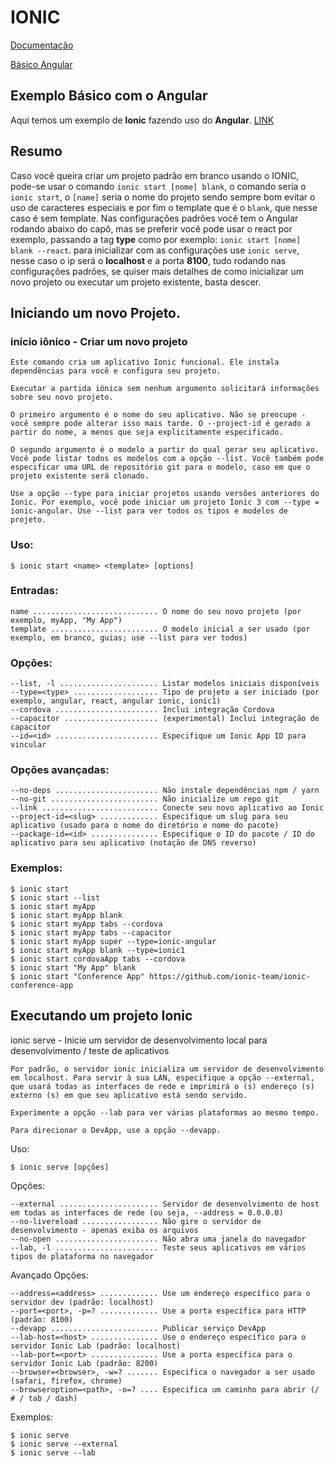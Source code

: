 # IONIC
[Documentação](https://ionicframework.com/docs)

[Básico Angular](./basico/)

## Exemplo Básico com o Angular
Aqui temos um exemplo de **Ionic** fazendo uso do **Angular**. [LINK](./basico/)

## Resumo
 Caso você queira criar um projeto padrão em branco usando o IONIC, pode-se usar o comando `ionic start [nome] blank`, o comando seria o `ionic start`, o `[name]` seria o nome do projeto sendo sempre bom evitar o uso de caracteres especiais e por fim o template que é o `blank`, que nesse caso é sem template. Nas configurações padrões você tem o Angular rodando abaixo do capô, mas se preferir você pode usar o react por exemplo, passando a tag **type** como por exemplo: `ionic start [nome] blank --react`. para inicializar com as configurações use `ionic serve`, nesse caso o ip será o **localhost** e a porta **8100**, tudo rodando nas configurações padrões, se quiser mais detalhes de como inicializar um novo projeto ou executar um projeto existente, basta descer.

## Iniciando um novo Projeto. 
### início iônico - Criar um novo projeto

    Este comando cria um aplicativo Ionic funcional. Ele instala dependências para você e configura seu projeto.

    Executar a partida iônica sem nenhum argumento solicitará informações sobre seu novo projeto.

    O primeiro argumento é o nome do seu aplicativo. Não se preocupe - você sempre pode alterar isso mais tarde. O --project-id é gerado a partir do nome, a menos que seja explicitamente especificado.

    O segundo argumento é o modelo a partir do qual gerar seu aplicativo. Você pode listar todos os modelos com a opção --list. Você também pode especificar uma URL de repositório git para o modelo, caso em que o projeto existente será clonado.

    Use a opção --type para iniciar projetos usando versões anteriores do Ionic. Por exemplo, você pode iniciar um projeto Ionic 3 com --type = ionic-angular. Use --list para ver todos os tipos e modelos de projeto.

  ### Uso:

    $ ionic start <name> <template> [options]

  ### Entradas:

    name ............................ O nome do seu novo projeto (por exemplo, myApp, "My App")
    template ........................ O modelo inicial a ser usado (por exemplo, em branco, guias; use --list para ver todos)

  ### Opções:

    --list, -l ...................... Listar modelos iniciais disponíveis
    --type=<type> ................... Tipo de projeto a ser iniciado (por exemplo, angular, react, angular ionic, ionic1)
    --cordova ....................... Inclui integração Cordova
    --capacitor ..................... (experimental) Inclui integração de capacitor
    --id=<id> ....................... Especifique um Ionic App ID para vincular

  ### Opções avançadas:

    --no-deps ....................... Não instale dependências npm / yarn
    --no-git ........................ Não inicialize um repo git
    --link .......................... Conecte seu novo aplicativo ao Ionic
    --project-id=<slug> ............. Especifique um slug para seu aplicativo (usado para o nome do diretório e nome do pacote)
    --package-id=<id> ............... Especifique o ID do pacote / ID do aplicativo para seu aplicativo (notação de DNS reverso)

  ### Exemplos:

    $ ionic start
    $ ionic start --list
    $ ionic start myApp
    $ ionic start myApp blank
    $ ionic start myApp tabs --cordova
    $ ionic start myApp tabs --capacitor
    $ ionic start myApp super --type=ionic-angular
    $ ionic start myApp blank --type=ionic1
    $ ionic start cordovaApp tabs --cordova
    $ ionic start "My App" blank
    $ ionic start "Conference App" https://github.com/ionic-team/ionic-conference-app

## Executando um projeto Ionic
  ionic serve - Inicie um servidor de desenvolvimento local para desenvolvimento / teste de aplicativos
    
    Por padrão, o servidor ionic inicializa um servidor de desenvolvimento em localhost. Para servir à sua LAN, especifique a opção --external, que usará todas as interfaces de rede e imprimirá o (s) endereço (s) externo (s) em que seu aplicativo está sendo servido.

    Experimente a opção --lab para ver várias plataformas ao mesmo tempo.

    Para direcionar o DevApp, use a opção --devapp.
  Uso:

    $ ionic serve [opções]

  Opções:

    --external ...................... Servidor de desenvolvimento de host em todas as interfaces de rede (ou seja, --address = 0.0.0.0)
    --no-livereload ................. Não gire o servidor de desenvolvimento - apenas exiba os arquivos
    --no-open ....................... Não abra uma janela do navegador
    --lab, -l ....................... Teste seus aplicativos em vários tipos de plataforma no navegador

  Avançado Opções:

    --address=<address> ............. Use um endereço específico para o servidor dev (padrão: localhost)
    --port=<port>, -p=? ............. Use a porta específica para HTTP (padrão: 8100)
    --devapp ........................ Publicar serviço DevApp
    --lab-host=<host> ............... Use o endereço específico para o servidor Ionic Lab (padrão: localhost)
    --lab-port=<port> ............... Use a porta específica para o servidor Ionic Lab (padrão: 8200)
    --browser=<browser>, -w=? ....... Especifica o navegador a ser usado (safari, firefox, chrome)
    --browseroption=<path>, -o=? .... Especifica um caminho para abrir (/ # / tab / dash)

  Exemplos:

    $ ionic serve
    $ ionic serve --external
    $ ionic serve --lab

